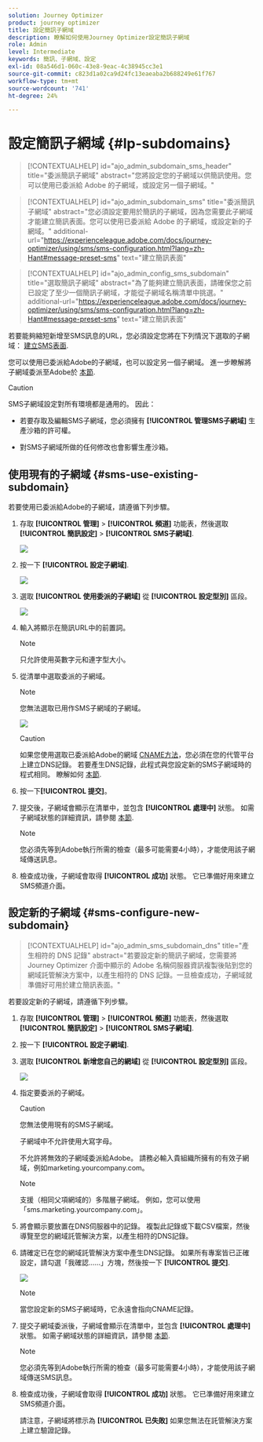 ```yaml
---
solution: Journey Optimizer
product: journey optimizer
title: 設定簡訊子網域
description: 瞭解如何使用Journey Optimizer設定簡訊子網域
role: Admin
level: Intermediate
keywords: 簡訊、子網域、設定
exl-id: 08a546d1-060c-43e8-9eac-4c38945cc3e1
source-git-commit: c823d1a02ca9d24fc13eaeaba2b688249e61f767
workflow-type: tm+mt
source-wordcount: '741'
ht-degree: 24%

---
```


# 設定簡訊子網域 {#lp-subdomains}

>[!CONTEXTUALHELP]
>id="ajo_admin_subdomain_sms_header"
>title="委派簡訊子網域"
>abstract="您將設定您的子網域以供簡訊使用。您可以使用已委派給 Adobe 的子網域，或設定另一個子網域。"

>[!CONTEXTUALHELP]
>id="ajo_admin_subdomain_sms"
>title="委派簡訊子網域"
>abstract="您必須設定要用於簡訊的子網域，因為您需要此子網域才能建立簡訊表面。您可以使用已委派給 Adobe 的子網域，或設定新的子網域。"
>additional-url="https://experienceleague.adobe.com/docs/journey-optimizer/using/sms/sms-configuration.html?lang=zh-Hant#message-preset-sms" text="建立簡訊表面"

>[!CONTEXTUALHELP]
>id="ajo_admin_config_sms_subdomain"
>title="選取簡訊子網域"
>abstract="為了能夠建立簡訊表面，請確保您之前已設定了至少一個簡訊子網域，才能從子網域名稱清單中挑選。"
>additional-url="https://experienceleague.adobe.com/docs/journey-optimizer/using/sms/sms-configuration.html?lang=zh-Hant#message-preset-sms" text="建立簡訊表面"

若要能夠縮短新增至SMS訊息的URL，您必須設定您將在下列情況下選取的子網域： [建立SMS表面](sms-configuration.md#message-preset-sms).

您可以使用已委派給Adobe的子網域，也可以設定另一個子網域。 進一步瞭解將子網域委派至Adobe於 [本節](../configuration/delegate-subdomain.md).

>[!CAUTION]
>
>SMS子網域設定對所有環境都是通用的。 因此：
>
>* 若要存取及編輯SMS子網域，您必須擁有 **[!UICONTROL 管理SMS子網域]** 生產沙箱的許可權。
>
> * 對SMS子網域所做的任何修改也會影響生產沙箱。

## 使用現有的子網域 {#sms-use-existing-subdomain}

若要使用已委派給Adobe的子網域，請遵循下列步驟。

1. 存取 **[!UICONTROL 管理]** > **[!UICONTROL 頻道]** 功能表，然後選取 **[!UICONTROL 簡訊設定]** > **[!UICONTROL SMS子網域]**.

   ![](assets/sms_access-subdomains.png)

1. 按一下 **[!UICONTROL 設定子網域]**.

   ![](assets/sms_set-up-subdomain.png)

1. 選取 **[!UICONTROL 使用委派的子網域]** 從 **[!UICONTROL 設定型別]** 區段。

   ![](assets/sms_use-delegated-subdomain.png)

1. 輸入將顯示在簡訊URL中的前置詞。

   >[!NOTE]
   >
   >只允許使用英數字元和連字型大小。

1. 從清單中選取委派的子網域。

   >[!NOTE]
   >
   >您無法選取已用作SMS子網域的子網域。

   <!--Capital letters are not allowed in subdomains. TBC by PM-->

   ![](assets/sms_prefix-and-subdomain.png)

   <!--Note that you cannot use multiple delegated subdomains of the same parent domain. For example, if 'marketing1.yourcompany.com' is already delegated to Adobe for your SMS messages, you will not be able to use 'marketing2.yourcompany.com'. However, multi-level subdomains being supported for SMS, you may proceed using a subdomain of 'marketing1.yourcompany.com' (such as 'email.marketing1.yourcompany.com'), or a different parent domain.-->

   >[!CAUTION]
   >
   >如果您使用選取已委派給Adobe的網域 [CNAME方法](../configuration/delegate-subdomain.md#cname-subdomain-delegation)，您必須在您的代管平台上建立DNS記錄。 若要產生DNS記錄，此程式與您設定新的SMS子網域時的程式相同。 瞭解如何 [本節](#sms-configure-new-subdomain).

1. 按一下&#x200B;**[!UICONTROL 提交]**。

1. 提交後，子網域會顯示在清單中，並包含 **[!UICONTROL 處理中]** 狀態。 如需子網域狀態的詳細資訊，請參閱 [本節](../configuration/about-subdomain-delegation.md#access-delegated-subdomains).<!--Same statuses?-->

   >[!NOTE]
   >
   >您必須先等到Adobe執行所需的檢查（最多可能需要4小時），才能使用該子網域傳送訊息。<!--Learn more in [this section](delegate-subdomain.md#subdomain-validation).-->

1. 檢查成功後，子網域會取得 **[!UICONTROL 成功]** 狀態。 它已準備好用來建立SMS頻道介面。

## 設定新的子網域 {#sms-configure-new-subdomain}

>[!CONTEXTUALHELP]
>id="ajo_admin_sms_subdomain_dns"
>title="產生相符的 DNS 記錄"
>abstract="若要設定新的簡訊子網域，您需要將 Journey Optimizer 介面中顯示的 Adobe 名稱伺服器資訊複製後貼到您的網域託管解決方案中，以產生相符的 DNS 記錄。一旦檢查成功，子網域就準備好可用於建立簡訊表面。"

若要設定新的子網域，請遵循下列步驟。

1. 存取 **[!UICONTROL 管理]** > **[!UICONTROL 頻道]** 功能表，然後選取 **[!UICONTROL 簡訊設定]** > **[!UICONTROL SMS子網域]**.

1. 按一下 **[!UICONTROL 設定子網域]**.

1. 選取 **[!UICONTROL 新增您自己的網域]** 從 **[!UICONTROL 設定型別]** 區段。

   ![](assets/sms_add-your-own-subdomain.png)

1. 指定要委派的子網域。

   >[!CAUTION]
   >
   >您無法使用現有的SMS子網域。
   >
   >子網域中不允許使用大寫字母。

   不允許將無效的子網域委派給Adobe。 請務必輸入貴組織所擁有的有效子網域，例如marketing.yourcompany.com。

   >[!NOTE]
   >
   >支援（相同父項網域的）多階層子網域。 例如，您可以使用「sms.marketing.yourcompany.com」。

1. 將會顯示要放置在DNS伺服器中的記錄。 複製此記錄或下載CSV檔案，然後導覽至您的網域託管解決方案，以產生相符的DNS記錄。

1. 請確定已在您的網域託管解決方案中產生DNS記錄。 如果所有專案皆已正確設定，請勾選「我確認……」方塊，然後按一下 **[!UICONTROL 提交]**.

   ![](assets/sms_add-your-own-subdomain-confirm.png)

   >[!NOTE]
   >
   >當您設定新的SMS子網域時，它永遠會指向CNAME記錄。

1. 提交子網域委派後，子網域會顯示在清單中，並包含 **[!UICONTROL 處理中]** 狀態。 如需子網域狀態的詳細資訊，請參閱 [本節](../configuration/about-subdomain-delegation.md#access-delegated-subdomains).<!--Same statuses?-->

   >[!NOTE]
   >
   >您必須先等到Adobe執行所需的檢查（最多可能需要4小時），才能使用該子網域傳送SMS訊息。<!--Learn more in [this section](#subdomain-validation).-->

1. 檢查成功後，子網域會取得 **[!UICONTROL 成功]** 狀態。 它已準備好用來建立SMS頻道介面。

   請注意，子網域將標示為 **[!UICONTROL 已失敗]** 如果您無法在託管解決方案上建立驗證記錄。
